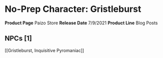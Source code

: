 ﻿---
id: '91'
name: No-Prep Character. Gristleburst
rarity: Common
source: null
trait: null
type: Source

---
# No-Prep Character: Gristleburst

**Product Page** Paizo Store
**Release Date** 7/9/2021
**Product Line** Blog Posts

## NPCs [1]

[[Gristleburst, Inquisitive Pyromaniac]]